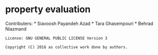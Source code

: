 # property evaluation

Contributers:
	* Siavoosh Payandeh Azad
	* Tara Ghasempouri
	* Behrad Niazmand

	License: GNU GENERAL PUBLIC LICENSE Version 3
	
	Copyright (C) 2016 as collective work done by authors.